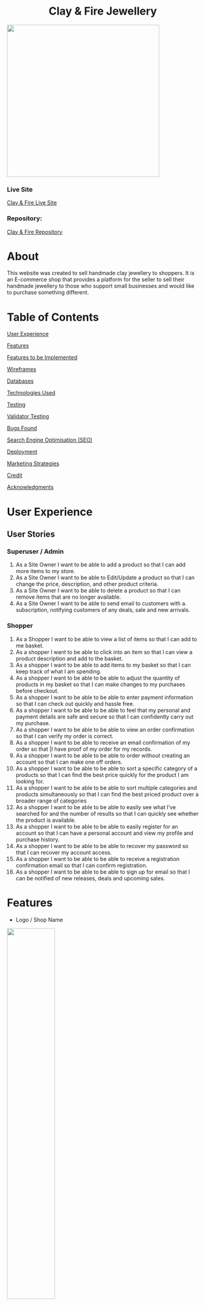<h1 align="center">Clay & Fire Jewellery</h1>

<img src="assets/readme_images/responsive-img.png" height="400px">

### **Live Site**
[Clay & Fire Live Site](https://clay-and-fire.herokuapp.com/)

### **Repository:**
[Clay & Fire Repository](https://github.com/SamanthaBooth81/clay_and_fire)

# About
This website was created to sell handmade clay jewellery to shoppers. It is an E-commerce shop that provides a platform for the seller to sell their handmade jewellery to those who support small businesses and would like to purchase something different.
 

# Table of Contents

[User Experience](#user-experience)

[Features](#features)

[Features to be Implemented](#features-to-be-implemented)

[Wireframes](#wireframes)

[Databases](#databases)

[Technologies Used](#technologies-used)

[Testing](#testing)

[Validator Testing](#validator-testing)

[Bugs Found](#bugs-found)

[Search Engine Optimisation (SEO)](#search-engine-optimisation-seo)

[Deployment](#deployment)

[Marketing Strategies](#marketing-strategies)

[Credit](#credit)

[Acknowledgments](#Acknowledgments)

# User Experience
## User Stories
### Superuser / Admin
1.	As a Site Owner I want to be able to add a product so that I can add more items to my store.
2.	As a Site Owner I want to be able to Edit/Update a product so that I can change the price, description, and other product criteria.
3.	As a Site Owner I want to be able to delete a product so that I can remove items that are no longer available.
4.	As a Site Owner I want to be able to send email to customers with a. subscription, notifying customers of any deals, sale and new arrivals.

### Shopper
1.	As a Shopper I want to be able to view a list of items so that I can add to me basket.
2.	As a shopper I want to be able to click into an item so that I can view a product description and add to the basket.
3.	As a shopper I want to be able to add items to my basket so that I can keep track of what I am spending.
4.	As a shopper I want to be able to be able to adjust the quantity of products in my basket so that I can make changes to my purchases before checkout.
5.	As a shopper I want to be able to be able to enter payment information so that I can check out quickly and hassle free.
6.	As a shopper I want to be able to be able to feel that my personal and payment details are safe and secure so that I can confidently carry out my purchase.
7.	As a shopper I want to be able to be able to view an order confirmation so that I can verify my order is correct.
8.	As a shopper I want to be able to receive an email confirmation of my order so that |I have proof of my order for my records.
9.	As a shopper I want to be able to be able to order without creating an account so that I can make one off orders.
10.	As a shopper I want to be able to be able to sort a specific category of a products so that I can find the best price quickly for the product I am looking for.
11.	As a shopper I want to be able to be able to sort multiple categories and products simultaneously so that I can find the best priced product over a broader range of categories
12.	As a shopper I want to be able to be able to easily see what I’ve searched for and the number of results so that I can quickly see whether the product is available.
13.	As a shopper I want to be able to be able to easily register for an account so that I can have a personal account and view my profile and purchase history.
14.	As a shopper I want to be able to be able to recover my password so that I can recover my account access.
15.	As a shopper I want to be able to be able to receive a registration confirmation email so that I can confirm registration.
16.	As a shopper I want to be able to be able to sign up for email so that I can be notified of new releases, deals and upcoming sales.

# Features
- Logo / Shop Name

<img src="assets/readme_images/nav-landing.png" width="50%">

- Search Bar 

<img src="assets/readme_images/nav-all.png" width="50%">

- My Profile 

<img src="assets/readme_images/nav-all.png" width="50%">

- Account Registration

<img src="assets/readme_images/register.png" width="50%">

- Login

<img src="assets/readme_images/login.png" width="50%">

- Change Password

<img src="assets/readme_images/change-pw.png" width="50%">

- Shopping Bag

<img src="assets/readme_images/nav-all.png" width="50%">

- Navbar

<img src="assets/readme_images/navbar.png" width="50%">

- Landing Image

<img src="assets/readme_images/nav-landing.png" width="50%">

- Homepage Message

<img src="assets/readme_images/home-recipelist.png" width="50%">

- Products Page 

<img src="assets/readme_images/detail.png" width="50%">

- View Full Product Details 

<img src="assets/readme_images/detail.png" width="50%">

- Footer

<img src="assets/readme_images/footer.png" width="50%">

- Footer Subscription Sign Up

<img src="assets/readme_images/footer.png" width="50%">

- Contact Form

<img src="assets/readme_images/footer.png" width="50%">

## Admin Features
- Product Management
<img src="assets/readme_images/footer.png" width="50%">

- Edit Products
<img src="assets/readme_images/footer.png" width="50%">

- Delete Products
<img src="assets/readme_images/footer.png" width="50%">

## Colour Scheme 

The colour scheme for the project was put together using [Adobe Color](https://color.adobe.com/create/image) by uploading the landing page image. The colour scheme decided is:

<img src="assets/readme_images/color-choice.png" width="500px">

## Font Choice

I chose the Google Font Raleway to act as the primary font for the website, including for the logo.

<img src="assets/readme_images/raleway.png" width="200px"> **ADD FONT IMAGE**


## Favicon 
I created a basic Favicon for this project using [Canva](https://www.canva.com/). 

<img src="assets/readme_images/favicon.png" height="150px"> **ADD FAVICON IMAGE**


# Features to be Implemented
The following features can be implemented to enhance the project:

- Feedback Board for Shoppers
- Save items to favourites
- Instagram Carousel to show products on shoppers
- Featured items on homepage

# Wireframes
All wireframes were created used [Balsamiq](https://balsamiq.com/)

Clay & Fire Wireframes for Mobiles, Tablets and Desktop devices can be viewed [here](assets/documents/Wireframes.pdf).

# Structure
This project is structured with a homepage that greets the user with a clear navigation at the top of the page to search for the item required or to browse all products. There is the ability to sort items by price, alphabetically and by category as well as the ability to search for a product by typing in keywords into the search bar.

Furthermore, users have the option to checkout as guests or create a profile for themselves which can contain their delivery address and does contain their order history.

The website is made of the following apps:
1. Home
2. Products
3. Profile
4. Bag
5. Checkout
6. Company Info

## Databases
### Category
<img src="assets/readme_images/category-model.png" width="350px">

### Products
<img src="assets/readme_images/products-model.png" height="130px">

### Order
<img src="assets/readme_images/order-model.png" width="350px">

### Order Line Items
<img src="assets/readme_images/order-line-item-model.png" height="100px">

### User Profile
<img src="assets/readme_images/user-profile-model.png" width="350px">

### User

For this I project I also used Django's User model to store registration information allowing the users to create an account. Once an account has been created the user is able to create, update and delete their own recipes on the site. 

# Technologies Used
## Languages Used

[html](https://en.wikipedia.org/wiki/HTML)

[CSS](https://en.wikipedia.org/wiki/CSS)

[Python](https://www.python.org/)

[JavaScript](https://www.javascript.com/)

## Frameworks, Libraries and Programmes Used 

[GitHub](https://github.com/) - Holds the repository of my project, GitHub connects to GitPod and Heroku.

[GitPod](https://gitpod.io/workspaces) – Connected to GitHub, GitPod hosted the coding space, allowing the project to be built and then committed to the GitHub repository. 

[Heroku](https://www.heroku.com/) - Connected to the GitHub repository, Heroku is a cloud application platform used to deploy this project so the backend language can be utilised/tested. 

[Django](https://www.djangoproject.com/) - This framework was used to build the foundations of this project, reducing time spent getting the project setup and prevent re-writing existing code.


[Bootstrap](https://getbootstrap.com/) - Used to quickly add design and responsiveness to my website, Bootstrap focuses on mobile first design meaning this website is responsive across multiple devices ans screen sizes.

# Testing
## **Manual Testing by User Story**
### **Superuser / Admin**
### 1. As a Site Owner I want to be able to add a product so that I can add more items to my store.
- Products can be added both via the project management page found by clicking on 'My Account' or vis the Admin Panel.
- The required fields are validating correctly and error messages are explicit and related to each required field.
- All required fields are indicated with an asterisk.
- Number fields can only contain numbers.
- Images can be left out and a placeholder image takes its place.
- Images, when uploaded, are stored in the appropriate Amazon Web Services Bucket and Folder.
- Buttons are highlighted on hover and take the user to the correct page:
    - Cancel takes the user back to the Products Page
    - Add product add the product and returns the user to the Products Page
- An alert message appears in the top right of the page to notify the user that the product has successfully been added.

### 2.	As a Site Owner I want to be able to Edit/Update a product so that I can change the price, description, and other product criteria.
- Edit buttons are located on the product cards on the products page which are only accessible if you are a super user. 
- Clicking the Edit button takes the user to the product form which is already populated with the current information.
- The fields are validated the same was as if a new product was being added, all number fields must be numbers and required fields filled in. 
- The image can also be removed an the placeholder image will replace it upon saving.
- If the image is replace with a new image it is stored in the correct Amazon Web Services Bucket and Folder.
- The name of the image uploaded can be the same as an image that exists.
- An alert message appears in the top right of the page to notify the user which product they are currently editing.
- Buttons are highlighted on hover and take the user to the correct page:
    - Cancel takes the user back to the Products Page
    - Update product saves the updated product information and returns the user to the Products Page. This is confirmed via the admin panel and the details viewed on the Product Details page.

### 3.	As a Site Owner I want to be able to delete a product so that I can remove items that are no longer available.
- Clicking delete removes the product from the product model.
- The product is no longer listed with the live products.
- The user cannot view the product with the url. Using the link for a product that no longer exists takes the user to a 404 error page.
- Success message at top right of page when product successfully deleted.

### 4.	As a Site Owner I want to be able to send email to customers with a subscription, notifying customers of any deals, sale and new arrivals.

- Customers who sign up for emails are added to the businesses mailchimp contacts list where they can be unsubscribed. Users can contact the owner via the 'contact us' form in the footer to unsubscribe. 
- Unsubscribed users can re-subscribe by submitting their email again.
- An error message is displayed underneath the email box if there is an issue with the email provided
- A success message is displayed underneath the email box to confirm subscription


### **Shopper**
### 1. As a Shopper I want to be able to view a list of items so that I can add to me basket.

- All products are displayed using Bootstrap Cards and Responsiveness classes to ensure the card layout changes dependant on screen size.

- Products can be viewed together or by category and can be further filtered using the sort box on the top right of the products pages. 

- All product images are displayed and where they do not exist there is a placeholder.

- All products have a required title, price and category attached to the product card.

- Edit and Delete buttons are unavailable to non-superusers.

###	2. As a shopper I want to be able to click into an item so that I can view a product description and add to the basket.

- On clicking an item you are taken to the correct item as the product image, title and price matches that product card.

- The user can see a description of the item they are viewing.

### 3. As a shopper I want to be able to add items to my basket so that I can keep track of what I am spending.

The following scenarios were tested by checking the items added to the Shopping Bag:

- Add an item to the bag and check it is in there with the correct quantity.

- Increase the quantity before adding to the shopping bag and checking whether the quantity in the bag matches was was added.

- If the user types 0 or a quantity over 99, an error message by the quantity field notifies the user that the quantity can be between 1-99 only. If the user uses the buttons, they are disabled if attempting to decrement to 0 or increment above 99. 

- Once an item has been added to the shopping bag a success message appears in the top right corning, notifying the user of the specific product and quantity added, how much more to spend to save on delivery and a link to the shopping bag.

All items were added as they should be to the shopping bag and tested through to order completion to ensure it the items added to the shopping bag matched in the completed order. 

### 4. As a shopper I want to be able to be able to adjust the quantity of products in my basket so that I can make changes to my purchases before checkout.

The following scenarios were tested by completing the order and checking what was submitted in the Admin:

- Increasing the Quantity of an item in the shopping bag.

- Decreasing the Quantity of an item in the shopping bag.

- Removing an item out of the shopping bag.

All of the above actions are reflected correctly in the Order database along with the correct total delivery and grand total prices. 

### 5. As a shopper I want to be able to be able to enter payment information so that I can check out quickly and hassle free.

The checkout function was tested using Stripes test card numbers. 

The following scenarios were tested to ensure the checkout went through securely:

- Submitting an order, completing only the required fields on the checkout form. The order went through both on Stripe and stored in the Database with a success Webhook message.

- Attempting to submit an order with incorrect card details. An error message appears underneath the card details form confirming the details are incorrect.

- Attempting to submit an order with an expired card. An error message appears underneath the card details form confirming the card has expired.

- Submitting an order, completing only the required fields on the checkout form, with the form.submit() within the stripe_elements.js file commented out to simulate a user closing the page before the checkout success confirmation page has loaded. The order went through both on Stripe and stored in the Database with a success Webhook message.

- Attempting to submit an order with an incomplete order form. All empty required fields alert the user they must be filled to be completed and the form isn't submitted. 

The Order total was also compared on the checkout page, the successful checkout page, on Stripe and within the Order database to ensure all totals matched.

### 6. As a shopper I want to be able to be able to feel that my personal and payment details are safe and secure so that I can confidently carry out my purchase.

- Address details can be saved if the user has an account and updated/removed if the user wishes. 

- The project uses Stripe to process payments, keeping the users payment information safe and not stored within their user profile. 

- Payment information isn't stored in the projects models.

### 7. As a shopper I want to be able to be able to view an order confirmation so that I can verify my order is correct.

- Users with a profile have a list of orders made on their profile page. Clicking the order number takes the user to view the confirmation page that was displayed directly upon checkout. The confirmation contains the following details of the purchase:
    - Order Number
    - Order Date
    - Product Name and Quantity
    - Price per item
    - Delivering to
    - Phone Number
    - Address
    - Order Total
    - Delivery Cost
    - Grande Total

- The above details contained within the order confirmation matched the bag items, order total and the order in the database.

### 8. As a shopper I want to be able to receive an email confirmation of my order so that |I have proof of my order for my records.

- Email confirmation was tested by placing an order to an email address that can be checked. An email confirmation matching the template set up in the checkout app was received with the correct order details within and a contact email for if there was an issue with the order.

### 9. As a shopper I want to be able to be able to order without creating an account so that I can make one off orders.

An order was placed without being logged into an account. It was tested by comparing the the order confirmation, email confirmation and the order within the order model to ensure it matched what was placed in the bag and then checked out. Also the order event on Strip matched the total cost of the order. 

### 10. As a shopper I want to be able to be able to sort a specific category of a products so that I can find the best price quickly for the product I am looking for.

- The navigation contains the multiple categories on offer. It was tested by clicking through and ensuring the category tag on each product card matched the category the page was displaying. 

- within the following Nav headings, their particular categories are listed at the top when all of that selected is clicked into allowing for further filtering per section:
    - Earrings
    - Necklaces
    - Special Offers

### 11. As a shopper I want to be able to be able to sort multiple categories and products simultaneously so that I can find the best priced product over a broader range of categories

Testing the sort functionality was done within the all products tab as it contained the majority of products. The sort options tested were:

- Price (Low to High)
- Price (High to Low)

These were tested by checking the first and last price of the items on the page to check they sorted correctly. 

- Rating (Low to High)
- Rating (High to Low)

These were tested by checking the first and last rating of the items on the page to check they sorted correctly. 

- Name (A to Z)
- Name (Z to A)

These were tested by checking the first and last Name of the items on the page where in alphabetical order. 

- Category (A to Z)
- Category (Z to A)

These were tested by checking the through the list items on the page, checking the categories where in alphabetical order. 

### 12. As a shopper I want to be able to be able to easily see what I’ve searched for and the number of results so that I can quickly see whether the product is available.

This was tested by:

- Searching via the search box
- Searching through the categories 

The quantity for the search is displayed at the top left of the page, the number displayed matched the number of searches on each page. 

### 13. As a shopper I want to be able to be able to easily register for an account so that I can have a personal account and view my profile and purchase history.

This was tested by registering a couple of user accounts and:

- logging out and back in to ensure they worked
- Confirming the account via email
- Checking the Admin panel for confirmed email addresses

The above ensured the user accounts were generated. 

To test profile information I added an address and attempted to checkout an item. This ensured that the address saved in the profile auto filled on the checkout page. To test this further, I made an order ensuring the save details to profile checkbox is ticked, and checked the address saved to the profile. 

To test the order history, I checked whether the orders placed to test the profile information had saved to the profile and the information contained in the order matched what was placed in the bag and checked out.

### 14. As a shopper I want to be able to be able to recover my password so that I can recover my account access.

This was tested by clicking the 'Forgot Password' link at the bottom of the login page. The user then receives a link via email, therefore I tested this with an existing email to ensure the link was received.

There is a wait for the password re-set link to be sent but when it comes through, the user is taken to a page where they reset the password by entering it twice. After the new password has been entered, the user is re-directed to a confirmation page with a bootstrap toast displaying a success message. If the passwords do not match then an error message notifies the user so they can try again.

Once reset, the user must then re-login with the new password, which was tested to confirm the password change and that the correct user is now logged in.

### 15. As a shopper I want to be able to be able to receive a registration confirmation email so that I can confirm registration.

This was tested by registering for an account. In order to complete registration the user must receive an email with a link that confirms their email address. This was tested with an outlook email address that was created for testing. The email was received and the account was confirmed via the link.
### 16. As a shopper I want to be able to be able to sign up for email so that I can be notified of new releases, deals and upcoming sales.

Contained in the footer, the user can subscribe by entering their email and clicking submit. If there is an error with the email, an error message appears underneath the email box. If successful then there is a success message under the email box. 

The subscription was tested by using a test email to subscribe and logging into mailchimp and checking the contacts. Once confirmed the contact was there I scrolled across to see if they were subscribed. From here I also tested unsubscribing a user to ensure it is possible if a request came in. 

### 17. As a shopper I want to be able to be able to contact the site owner so that I can ask about my order or for further information not contained within the Footer Pages.

The contact form link is placed within the footer and takes the user to the contact page. The form was tested by ensuring:

- the required fields must be completed before submittal.
- The form fields took the correct information:
    - the email input took only emails
- The message box could hold enough text for a message.
- the form submitted the message to a working email for the site owner to respond.

**Peer Code Review**

My project was shared on Slack with other Code Institute students. The feedback received was: 

# Validator Testing

- The HTML templates were validated using [W3 Validator](https://validator.w3.org/nu/#textarea). No major errors were returned for the html segments.
- The CSS style sheet was validated using [W3C Validator](https://jigsaw.w3.org/css-validator/#validate_by_input), no errors were returned.
- The JavaScript files were run through [JSHint](https://jshint.com/), errors were found.
- The code was validated using [PEP8](http://pep8online.com/). No errors were returned.
- The finished project was also run through [Wave](https://wave.webaim.org/) to check for issues with contrast styling and html structure. 

# Bugs Found 

I encountered the following issues whilst building this project:
- The Footer wasn't sticking to bottom on some of the pages. To fix this I added a 'h-100' Bootstrap class to the container divs. 

- The Success Message wasn't working when removing items from cart. To fix this I needed to get the product ID to identify which Item was being deleted in the message

- The Shopping bag was repeating 'Continue Shopping' and 'Add to Bag' buttons after every item in the bag. To fix this I moved the {% endfor %} for the {% if bag_items %} to be before the buttons.

- Incorrect Stripe public key in checkout view. I accidentally wrote the public key in the context in capitals. 

- I was able to add products to categories not on dropdown list. To fix this I had to remove the non-existing categories in the admin panel and remove/change to category of the products added to these categories.

- Deploy not completing - message received: ERROR: Could not find a version that satisfies the requirement python-apt==2.0.0+ubuntu0.20.4.7 (from versions: 0.0.0, 0.7.8). To fix this I removed the un-required installs from requirements.txt file.

- The Webhook for the live site was generating a 301 error. To fix this I had to add a / at the end of the url the webhook was set up to.

- The delivery confirmation page image wasn't Loading on the deployed site. To fix this I changed the image source to the images [AWS](https://aws.amazon.com/?nc2=h_lg) url to display the image.

# Search Engine Optimisation (SEO)
In order to find the relevant keywords for my project I made the following searches on [Google](www.google.co.uk) and [Word Tracker](www.wordtracker.com)  along with a few combinations:

-	Clay Jewellery
-	Polymer Clay Jewellery
-	Baked Clay Jewellery
-	Handmade jewellery
-	Handmade clay jewellery
-	Handmade gifts
-	Ladies handmade gifts
-	Gift ideas for woman

Of the above, the top combination of searches  I found were:

-	Handmade Polymer Clay Jewellery
-	Handmade Jewellery Gifts 
-	Handmade Women’s Jewellery
-	Handmade Jewellery UK
-	Handmade Jewellery

Of the above searches, Handmade Polymer Clay Jewellery best suited what my project is selling and had the highest search rate of all keywords attempted. With that in mind, I have selected the following to be included in my projects metadata:

-	Handmade Jewellery Gifts
-	Handmade Polymer Clay Jewellery
-	Handmade Jewellery
-	Polymer Clay Jewellery

Also, I included ‘Handmade Jewellery’ within the homepage message’ along with a subheading of ‘Find the perfect gift today!’ 

# Deployment 

This project was deployed using Heroku. At the time of deployment Heroku was facing a security issue, therefore this project was deployed via the command line in GitPod and those are the steps detailed below. As this was the case I was unable to allow automatic deployments in Heroku each time a commit was pushed into the repository.

See the following steps to deploy below:

1. Login to Heroku and Create a New App.

2. Give the App a name, it must be unique, and select a region closest to you. 

3. Click on 'Create App'. This will take you to a page where you can deploy your project. 

4. Next, click on the 'Resources' tab and search for 'Heroku Postgres' in the Add-ons section to add the Heroku Postgres database to the project. 

5. Click on the 'Settings' tab at the top of the page. The following steps must be completed before deployment.

6. Within the settings.py file you need to import os and import dj_database_url at the top. Then, in the command line install dj_database_url and psycopg2 so that we can use Postgres. Freeze these installs into the requirements.txt file.

7. Scroll down to Config Vars (also known as Environment Variables) and click 'Reveal Config Vars'. Here the database URL is stored to run my app on Heroku. 

I used an if statement in settings.py (see below), so that when our app is running in Heroku, we connect to Postgres but in our local environment, we connect to sequel light:

development = os.environ.get('DEVELOPMENT', False)

if development:

    DATABASES = {
        'default': {
            'ENGINE': 'django.db.backends.sqlite3',
            'NAME': BASE_DIR / 'db.sqlite3',
        }
    }

else:

    DATABASES = {
        'default': dj_database_url.parse(os.environ.get('DATABASE_URL'))
    }


8. Next I ran the migrations again to set up my Postgres Database by running **Python 3 manage.py migrate** within the command line and then create a Superuser using **python3 manage.py create superuser**.

9. Following setting up the database I generated a new Secret Key, to replace the insecure key that was in settings.py and added: **os.environ.get('SECRET_KEY')**. I then added the new generated key to the Config Vars on Heroku. 

10. We must then need to install gunicorn, which will act as our webserver and freeze that into our requirements file.

11. I then created a Procfile to tell Heroku to create a web dyno which will run gunicorn and serve our django app.

Within this file add the following:

web: gunicorn clay_and_fire.wsgi

Web tells Heroku to allow web traffic, whilst gunicorn is the server installed earlier, a web services gateway interface server (wsgi). This is a standard that allows Python services to integrate with web servers.

12. I then told Heroku temporarily disabled collectstatic by using Heroku config set, disable collectstatic = 1. I added this via Heroku's Config Vars but this can also be added via the command line. This was to prevent Heroku from attempting to deploy the static files, causing an error, until Amazon Web Services was set up. 

13. Then add the hostname of our Heroku app to allowed hosts in settings.py as well as localhost so that GitPod will still work too.

14. I then committed and pushed these changes into my GitHub repository so that I could start my first deployment. Once complete, log into Heroku using the following command in the terminal, **heroku login -i**,  and entering your login details.

15. Once logged in, add a remote to your local repository with heroku git:remote command and your Heroku app’s name: **heroku git:remote -a clay-and-fire**

16. Finally, to deploy use the following command: **git push heroku main**. Once deployed you can open the app from the command line to ensure it was successfully deployed.

17. Once we can confirm the app deployed successfully, we need to set-up Amazon Web Services as this will be where my media and static files are stored. To do this I first created an account with Amazon Web Services. Then, I searched for the service, S3, using the search bar at the top of the page. 

18. Click into it and then click the orange 'Create a Bucket' button. I named this bucked to match my clay-and-fire Heroku app name to keep things simple. Then, I selected my region and changed the 'Object Ownership' setting to **ACLs enabled**. Then, I unchecked block all public access, acknowledged that the bucket will be public and click on the 'Create Bucket' button.

19. Next, on the properties tab, I scrolled to the bottom and turned on static website hosting.
This gave me a new endpoint that I can use to access it from the internet. For the index and error document, I filled in some default values and then click save.

20. Now on the permissions tab I pasted in the following coors configuration:

[
    
    {
        "AllowedHeaders": [
        "Authorization"
        ],

        "AllowedMethods": [
        "GET"
        ],

        "AllowedOrigins": [
        "*"
        ],

        "ExposeHeaders": []
    }
    
]

which is going to set up the required access between our Heroku app and this s3 bucket.

21. Next I'll go to the bucket policy tab a select, policy generator so we can create a security policy for this bucket. The policy type is going to be s3 bucket policy and then allow all principals by using a '*' and the action will be, get object. Next I'll copied the ARN which stands for Amazon resource name from the other tab pasted it into the ARN box here at the bottom. I then clicked 'Add statement' and then 'Generate Policy'.

22. I then copied this policy into the bucket policy editor. I then added '/*' at the end of the resource key to allow access to all resources in this bucket and then saved it.

23. Finally, to complete configuration, I went to the 'access control list' tab and checked edit and enable List for Everyone (public access) and accepted the warning box..

24. Next I created a group and a user to access the bucket by searching for the service IAM (Identify and Access Management). I clicked on 'User Groups' and then 'Create User Group' giving it the name 'manage-clay-and-fire'. 

25. I then created the Policy used to access our bucket by clicking policies and then create policy. I clicked onto JSON tab and then selected import managed policy in order to
import one that AWS has pre-built for full access to s3.

26. I searched for s3 and then import the s3 full access policy. I then got the bucket ARN from the bucket policy page in s3 and pasted that into the 'Resource' section on the JSON tab.

I then clicked the next tabs until I reached 'Review Policy' and gave it a name and a description and then clicked 'Create Policy'. This took me back to the policies page.

27. Next I attached the policy to the Group I created by return to the Create User Group page and refreshing the Policies box. I then was able to attach the new policy created by selecting it and finally clicking 'Create Group'.

28. Finally I'll created a user to put in the group by going to the User's page and clicking 'Add User'. I created a user named **clay-and-fire-static-files-user**, gave them Programmatic Access and clicked 'Create User'. 

29. I then downloaded the CSV file which contained this users access key and secret access key which I used to authenticate them from my Django app. It is important to download this file as you cannot be re-downloaded and contains the new users credentials which I next add to the Config Vars on Heroku.

30. Next, I connected Django to the new S3 bucket. To do this I installed two new packages:
- boto3
- django-storages 

31. I then pip3 freezed these to the requirements.txt file to ensure they're installed on the next Heroku Deploy and added **storages** to our installed apps in settings.py. 

32. To connect Django to S3 (only on Heroku) I then added the following in if statement settings.py:

    if 'USE_AWS' in os.environ:

        # Bucket Config
        AWS_STORAGE_BUCKET_NAME = 'clay-and-fire'
        AWS_S3_REGION_NAME = 'eu-west-2'
        AWS_ACCESS_KEY_ID = os.environ.get('AWS_ACCESS_KEY_ID')
        AWS_SECRET_ACCESS_KEY = os.environ.get('AWS_SECRET_ACCESS_KEY')
        AWS_S3_CUSTOM_DOMAIN = f'{AWS_STORAGE_BUCKET_NAME}.s3.amazonaws.com'

        # Static and media files
        STATICFILES_STORAGE = 'custom_storages.StaticStorage'
        STATICFILES_LOCATION = 'static'
        DEFAULT_FILE_STORAGE = 'custom_storages.MediaStorage'
        MEDIAFILES_LOCATION = 'media'

        # Override static and media URLs in production
        STATIC_URL = f'https://{AWS_S3_CUSTOM_DOMAIN}/{STATICFILES_LOCATION}/'
        MEDIA_URL = f'https://{AWS_S3_CUSTOM_DOMAIN}/{MEDIAFILES_LOCATION}/'


33. I then added the following to our Config Vars on Heroku:
- USE_AWS = True
- AWS_ACCESS_KEY_ID, taken from the new user credentials
- AWS_SECRET_ACCESS_KEY, taken from the new user credentials

and removed:
- Remove staticcollect=1 from congifvars within Heroku 

I also set DEBUG Set DEBUG to 'DEVELOPMENT' in os.environ as it cannot be set to True as it is locally on the deployed version. 

34. The next step is to tell django that in production we want to use s3 to store our static files whenever someone runs collectstatic and that we want any uploaded product images to go there also. To do that I created a file called custom_storages.py.

35. Within this file I imported both our settings from django.conf and the s3boto3 storage class from django storages. Then I created custom classes for static storage and media storage which inherited the imported class from django storages to give it all its functionality. Then I set the class to store static and media files in the location specified in the USE_AWS if statement within settings.py.

36. Finally, to complete deployment of AWS setup, I committed the changes and pushed them to GitHub. In the command line I then typed the following command: **git push heroku main**. If you need to login to Heroku again completed steps 14 - 16 to re-deploy. Once Heroku is allowing users to connect to their GitHub accounts you can set up automatic deploys which will remove the need to repeat these steps.

# Marketing Strategies

1.	Who are your users?

- Woman who enjoy fashion and accessorising
- Loved ones looking for gifts
- Woman ages between 15 and 45 roughly

2.	Which online platforms would you find lots of your users?

- Facebook
- Instagram
- Tiktok
- Etsy

3.	Would your users use social media? If yes, which platforms do you think you would find them on?

- Facebook
- Instagram
- Tiktok

4.	What do your users need? Could you meet that need with useful content? If yes, how could you best deliver that content to them?

- Style Inspiration: 
    - Instagram Posts of our jewellery styled and possible combinations
    - TikTok Videos following current editing trends
- Gift Inspiration
    - Instagram Posts of gift ideas and product combinations
    - Emails with gift ideas, particularly around Christmas or other holidays

5.	Would your business run sales or offer discounts? How do you think your users would most like to hear about these offers?

- Email deals for subscribers
- Sale Emails and Instagram Posts/Stories

6.	What are the goals of your business? Which marketing strategies would offer the best ways to meet those goals?

- Make Sales
- Gather repeat customers

7.	Would your business have a budget to spend on advertising? Or would it need to work with free or low cost options to market itself?

- Free/low cost marketing as the budget would need to go towards materials required to create and deliver high quality products

The below business both sell polymer clay jewellery. As you can see from both of these examples their most successful Social Media platform in terms of following is TikTok, followed by Instagram and lastly Facebook. 
### Shopmalcreates: 
FB Page 535 likes, Instagram 32.7k followers, TikTok 1232 followers
### Indigo Sands: 
FB Page 4037 likes, Instagram 92.4K followers, TikTok 225.7K followers

Although seemingly a successful tool for building a following, as TikTok is a fast-paced video based platform, I have created Instagram and Facebook accounts to act as the Social Media platform this business uses alongside email marketing. 

# Credit
## Content 

I used the Code Institutes Boutique Ado Follow Along project to help with building this project along with the following websites:

- [Mini Web Tool](https://miniwebtool.com/django-secret-key-generator/) to generate a new Django Secret Key.

- [Sculpey Blog Post](https://www.sculpey.com/create/blog/10-surprising-facts-about-polymer-clay#:~:text=Polymer%20clay%20is%20non%2Dtoxic,use%20around%20children%20and%20pets.) was used to gather information about polymer clay for the FAQ's page.

- I used [H&M](https://hmgroup.com/about-us/our-values/), [Oysho](https://www.oysho.com/gb/company.html) and [Accessorize](https://www.accessorize.com/uk/our-brand.html) to see how they shared their Policies and Frequently Asked Questions with their customers for content ideas.

- [GDPR Privacy Policy Generator](https://www.privacypolicygenerator.info/) was used to generate the Privacy Policy that was added to the footer.

- [Scottish Coder YouTube Tutorial](https://www.youtube.com/watch?v=1DcySa35fXw) was used to help with creating a working contact form view.

### Styling
- [Unsplash - Landing Image](https://unsplash.com/photos/uRuF9ABj0NY)
- [Logo Font - Google Fonts](https://fonts.google.com/specimen/Raleway?query=raleway)
- [Font Awesome Icons](https://fontawesome.com/)
- [CSS-Tricks - Flexbox Sticky Footer](https://css-tricks.com/couple-takes-sticky-footer/), for the sticky footer code.
- [Bootstrap](https://getbootstrap.com/docs/4.2/components/spinners/) - Overlay Spinner on checkout page.

### Product Images
- 'noimage.png' taken from Code Institutes Boutique Ado Follow Along Project
- [Pexels - Carpe Jugulum](https://www.pexels.com/photo/orange-and-black-ladybug-on-green-leaf-5035921/)
- [Pexels - Lisa Fotios](https://www.pexels.com/photo/a-woman-with-a-face-shaped-earring-7016917/)
- [Pexels - cottonbro](https://www.pexels.com/photo/close-up-shot-of-a-woman-wearing-a-blue-earring-8541542/)
- [Unsplash - Svitlana](https://unsplash.com/photos/J7ydFF1WyGQ)
- [Unsplash - Kate Hliznitsova](https://unsplash.com/photos/P6NiFTyI294)
- [Unsplash - Sincerely Media](https://unsplash.com/photos/8WebmlRgMp0)
- [Unsplash - Gabrielle Henderson](https://unsplash.com/photos/YGIPzuiD1jc)
- [Unsplash - Gabrielle Henderson](https://unsplash.com/photos/YbA4hHxkSrg)
- [Unsplash - Gabrielle Henderson](https://unsplash.com/photos/O7l3PmbGxF0)
- [Unsplash - Gabrielle Henderson](https://unsplash.com/photos/fR3PIa-WtBg)

### Website Images
- [Pexels - Delivery Image](https://www.pexels.com/photo/person-holding-green-and-white-floral-book-5486791/)


# Acknowledgments
Thank you to all who encouraged and supported me as I created my first full stack E-Commerce website, especially to my mentor at Code Institute, Antonio, for his guidance, patience, encouragement and constant support. Also a massive thank you to Tutor Support at the Code Institute for never giving up on the difficult issues I found myself facing.  